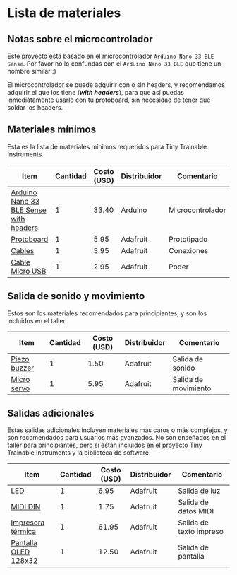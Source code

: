 # Lista de materiales

## Notas sobre el microcontrolador

Este proyecto está basado en el microcontrolador `Arduino Nano 33 BLE Sense`. Por favor no lo confundas con el `Arduino Nano 33 BLE` que tiene un nombre similar :)

El microcontrolador se puede adquirir con o sin headers, y recomendamos adquirir el que los tiene (***with headers***), para que así puedas inmediatamente usarlo con tu protoboard, sin necesidad de tener que soldar los headers.

## Materiales mínimos

Esta es la lista de materiales mínimos requeridos para Tiny Trainable Instruments.

| Item | Cantidad | Costo (USD) | Distribuidor | Comentario |
|------|----------|------------|----------|---------|
| [Arduino Nano 33 BLE Sense with headers](https://store.arduino.cc/usa/nano-33-ble-sense-with-headers) | 1 | 33.40 | Arduino | Microcontrolador |
| [Protoboard](https://www.adafruit.com/product/239) | 1 | 5.95 | Adafruit | Prototipado |
| [Cables](https://www.adafruit.com/product/758) | 1 | 3.95 | Adafruit | Conexiones |
| [Cable Micro USB](https://www.adafruit.com/product/592) | 1 | 2.95 | Adafruit | Poder |

## Salida de sonido y movimiento

Estos son los materiales recomendados para principiantes, y son los incluidos en el taller.

| Item | Cantidad | Costo (USD) | Distribuidor | Comentario |
|------|----------|------------|----------|---------|
| [Piezo buzzer](https://www.adafruit.com/product/160) | 1 | 1.50 | Adafruit | Salida de sonido |
| [Micro servo](https://www.adafruit.com/product/169) | 1 | 5.95 | Adafruit | Salida de movimiento |

## Salidas adicionales

Estas salidas adicionales incluyen materiales más caros o más complejos, y son recomendados para usuarios más avanzados. No son enseñados en el taller para principiantes, pero sí están incluidos en el proyecto Tiny Trainable Instruments y la biblioteca de software.

| Item | Cantidad | Costo (USD) | Distribuidor | Comentario |
|------|----------|------------|----------|---------|
| [LED](https://www.adafruit.com/product/754) | 1 | 6.95 | Adafruit | Salida de luz |
| [MIDI DIN](https://www.adafruit.com/product/1134) | 1 | 1.75 | Adafruit | Salida de datos MIDI |
| [Impresora térmica](https://www.adafruit.com/product/600) | 1 | 61.95 | Adafruit | Salida de texto impreso |
| [Pantalla OLED 128x32 ](https://www.adafruit.com/product/4440) | 1 | 12.50 |  Adafruit | Salida de pantalla |
